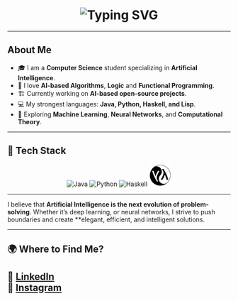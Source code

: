 <h1 align="center">
  <img src="https://readme-typing-svg.herokuapp.com?font=Fira+Code&size=24&pause=1000&color=00F7FF&center=true&vCenter=true&width=435&lines=Hey+there!+👋;AI+Enthusiast+CS+Student;Can+Kara" alt="Typing SVG" />
</h1>

---

##  **About Me**
- 🎓 I am a **Computer Science** student specializing in **Artificial Intelligence**.
- 🧠 I love **AI-based Algorithms**, **Logic** and **Functional Programming**.
- 🏗 Currently working on **AI-based open-source projects**.
- 💻 My strongest languages: **Java, Python, Haskell, and Lisp**.
- 🔬 Exploring **Machine Learning**, **Neural Networks**, and **Computational Theory**.

---

## 🔧 **Tech Stack**
<p align="center">
  <img src="https://cdn.jsdelivr.net/gh/devicons/devicon/icons/java/java-original.svg" height="50" alt="Java" />
  <img src="https://cdn.jsdelivr.net/gh/devicons/devicon/icons/python/python-original.svg" height="50" alt="Python" />
  <img src="https://upload.wikimedia.org/wikipedia/commons/1/1c/Haskell-Logo.svg" height="50" alt="Haskell" />
  <img src="https://raw.githubusercontent.com/cnkra/test-logo/refs/heads/master/test-logo/Lisp_logo.svg.png" height="50" alt="Lisp Logo" />
</p>

---

I believe that **Artificial Intelligence is the next evolution of problem-solving**. Whether it’s deep learning, or neural networks, I strive to push boundaries and create **elegant, efficient, and intelligent solutions.

---

## 🌍 **Where to Find Me?**
📌 [LinkedIn](https://www.linkedin.com/in/h%C3%BCseyin-can-kara-9a717919b/)  
📌 [Instagram](https://www.instagram.com/_darquesse)  
---
